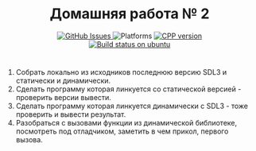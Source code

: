 <h1 align="center">Домашняя работа № 2</h1>

<div align="center" style="text-align: center;">
  <div>
    <a href="https://github.com/kliperCO/lesta-course/issues">
      <img src="https://img.shields.io/github/issues-raw/kliperCO/lesta-course?style=for-the-badge" alt="GitHub Issues">
    </a>
       <img src="https://img.shields.io/badge/platform-linux%20-informational?style=for-the-badge&amp;logo=appveyor" alt="Platforms">    
    <a href="https://en.cppreference.com/w/cpp/23">
      <img src="https://img.shields.io/badge/cpp-23-informational?style=for-the-badge&amp;logo=cplusplus" alt="CPP version">
    </a>
  </div>
   <div>
    <a href="https://github.com/kliperCO/lesta-course/actions/workflows/ubuntu-build.yml">
        <img src="https://img.shields.io/github/actions/workflow/status/kliperCO/lesta-course/ubuntu-build.yml?logo=ubuntu&style=for-the-badge" alt="Build status on ubuntu">
    </a>
    </div>
</div>

#

1. Cобрать локально из исходников последнюю версию SDL3 и статически и динамически.
2. Cделать программу которая линкуется со статической версией - проверить версии вывести.
3. Cделать программу которая линкуется динамически с SDL3 - тоже проверить и вывести результат.
4. Разобраться с вызовами функции из динамической библиотеке, посмотреть под отладчиком, заметить в чем прикол, первого вызова.
